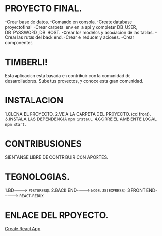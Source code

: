 # PROYECTO FINAL.

-Crear base de datos.
-Comando en consola.
-Create database proyectofinal.
-Crear carpeta .env en la api y completar  DB_USER, DB_PASSWORD ,DB_HOST.
-Crear los modelos y asociacion de las tablas.
-Crear las rutas del back end.
-Crear el reducer y aciones.
-Crear componentes.

# TIMBERLI!
Esta aplicacion esta basada en contribuir con la comunidad de desarrolladores. 
Sube tus proyectos, y conoce esta gran comunidad.

# INSTALACION
1.CLONA EL PROYECTO.
2.VE A LA CARPETA DEL PROYECTO. (cd front).
3.INSTALA LAS DEPENDENCIA `npm install`.
4.CORRE EL AMBIENTE LOCAL `npm start`.

# CONTRIBUSIONES
SIENTANSE LIBRE DE CONTRIBUIR CON APORTES.

# TEGNOLOGIAS.
1.BD----> `POSTGRESQL`
2.BACK END----> `NODE.JS(EXPRESS)`
3.FRONT END-----> `REACT-REDUX`


# ENLACE DEL RPOYECTO.
[Create React App](https://github.com/Proyecto-Timberli/proyecto-final)

